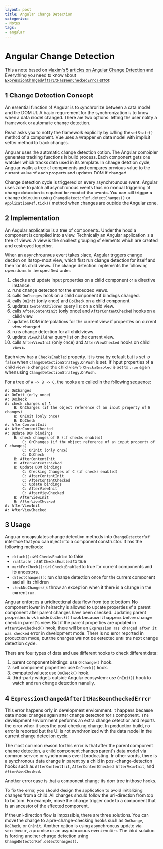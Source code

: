 ```yaml
---
layout: post
title: Angular Change Detection
categories:
- Notes
tags:
- angular
---
```

# Angular Change Detection

This a note based on [Maxim's 5 articles on Angular Change Detection](https://blog.angularindepth.com/these-5-articles-will-make-you-an-angular-change-detection-expert-ed530d28930) and [Everything you need to know about `ExpressionChangedAfterItHasBeenCheckedError` error](https://blog.angularindepth.com/everything-you-need-to-know-about-the-expressionchangedafterithasbeencheckederror-error-e3fd9ce7dbb4).

## 1 Change Detection Concept

An essential function of Angular is to synchronize between a data model and the DOM UI. A basic requirement for the synchronization is to know when a data model changed. There are two options: letting the user notify a framework or automatic change detection.

React asks you to notity the framework explicitly by calling the `setState()` method of a component. Vue uses a wrapper on data model with implicit setter method to track changes.

Angular uses the automatic change detection option. The Angular compipler generates tracking functions in build process. Each component gets one watcher which tracks data used in its template. In change detction cycle, Angular walks a tree of components and compares previous value to the current value of each property and updates DOM if changed.

Change detection cycle is triggered on every asynchrounous event. Angular uses zone to patch all asynchronous events thus no manual triggering of change detection is required for most of the events. You can still trigger a change detection using `ChangeDetectorRef.detectChanges()` or `ApplicationRef.tick()` method when changes are outside the Angular zone.

## 2 Implementation

An Angular application is a tree of components. Under the hood a component is compiled into a view. Technically an Angular application is a tree of views. A view is the smallest grouping of elements which are created and destroyed together.

When an asynchrounous event takes place, Angular triggers change dection on its top-most view, which first run change detection for itself and then for its child views. The change detection implements the following operations in the specified order:

1. checks and update input properties on a child component or a directive instance.
1. runs change detection for the embedded views.
1. calls `OnChanges` hook on a child component if bindings changed.
1. calls `OnInit` (only once) and `DoCheck` on a child component.
1. updates `ContentChildren` query list on a child view.
1. calls `AfterContentInit` (only once) and `AfterContentChecked` hooks on a child view.
1. updates DOM interpolations for the current view if properties on current view changed.
1. runs change detection for all child views.
1. update `ViewChildren` query list on the current view.
1. calls `AfterViewInit` (only once) and `AfterViewChecked` hooks on child views.

Each view has a `ChecksEnabled` property. It is `true` by default but is set to `false` when `ChangeDetectionStrategy.OnPush` is set. If input properties of a child view is changed, the child view's `ChecksEnabled` is set to `true` again when using `ChangeDetectionStrategy.OnPush`.

For a tree of `A -> B -> C`, the hooks are called in the following sequence:

```text
A: OnChanges
A: OnInit (only once)
A: DoCheck
A: check changes of A
    B: OnChanges (if the object reference of an input property of B changes)
    B: OnInit (only once)
    B: DoCheck
A: AfterContentInit
A: AfterContentChecked
A: Update DOM bindings
    B: check changes of B (if checks enabled)
        C: OnChanges (if the object reference of an input property of C changes)
        C: OnInit (only once)
        C: DoCheck
    B: AfterContentInit
    B: AfterContentChecked
    B: Update DOM bindings
        C: Checking Changes of C (if checks enabled)
        C: AfterContentInit
        C: AfterContentChecked
        C: Update bindings
        C: AfterViewInit
        C: AfterViewChecked
    B: AfterViewInit
    B: AfterViewChecked
A: AfterViewInit
A: AfterViewChecked
```

## 3 Usage

Angular encapsulates change detection methods into `ChangeDetectorRef` interface that you can inject into a component constructor. It has the following methods:

* `detach()`: set `ChecksEnabled` to false
* `reattach()`: set `ChecksEnabled` to true
* `markForCheck()`: set `ChecksEnabled` to true for current components and its ancestors.
* `detectChanges()`: run change detection once for the current component and all its children.
* `checkNoChanges()`: throw an exception when it there is a change in the current run.

Angular enforces a unidirectional data flow from top to bottom. No component lower in heirarchy is allowed to update properties of a parent component after parent changes have been checked. Updating parent properties is ok inside `DoCheck()` hook because it happens before change check in parent's view. But if the parent properties are updated in `AfterViewChecked()` hook, there will be an `Expression has changed after it was checked` error in development mode. There is no error reported in production mode, but the changes will not be detected until the next change detection cycle.

There are four types of data and use different hooks to check different data:

1. parent component bindings: use `OnChange()` hook.
1. self component properties: use `DoCheck()` hook.
1. computed values: use `DoCheck()` hook.
1. third-party widgets outside Angular ecosystem: use `OnInit()` hook to watch and run change detection manully.

## 4 `ExpressionChangedAfterItHasBeenCheckedError`

This error happens only in development enviornment. It happens because data model changes again after change detection for a component. The development enviornment performs an extra change detection and reports the error when it sees the post-checking change. In production build, no error is reported but the UI is not synchronized with the data model in the current change detection cycle.

The most common reason for this error is that after the parent component change detection, a child component changes parent's data model via common service or synchronous event brodcasting. In other words, there is a synchronous data change in parent by a child in post-change-detection hooks such as `AfterContentInit`, `AfterContentChecked`, `AfterVeiwInit`, and `AfterViewChecked`.

Another error case is that a component change its dom tree in those hooks.

To fix the error, you should design the application to avoid initializing changes from a child. All changes should follow the uni-direction from top to bottom. For example, move the change trigger code to a component that is an ancestor of the affected component. 

If the uni-direction flow is impossible, there are three solutions. You can move the change to a pre-change-checking hooks such as `OnChange`, `DoCheck`, or `OnInit`. Another option is using asynchronous update via `setTimeOut`, a promise or an asynchronous event emitter. The third solution is forcing another change detection using `ChangeDetectorRef.detectChanges()`.